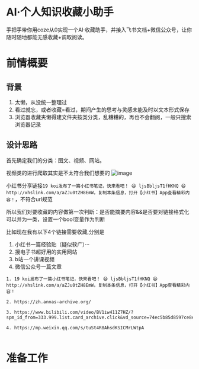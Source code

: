 # AI·个人知识收藏小助手
手把手带你用coze从0实现一个AI·收藏助手，并接入飞书文档+微信公众号，让你随时随地都能无感收藏+调取阅读。

# 前情概要                                                          

## 背景

1. 太懒，从没统一整理过
2. 看过就忘，或者收藏=看过，期间产生的思考与灵感未能及时以文本形式保存
3. 浏览器收藏夹懒得建文件夹按类分类，乱糟糟的，再也不会翻阅，一般只搜索浏览器记录

## 设计思路

首先确定我们的分类：图文、视频、​网站。

视频类的进行爬取其实是不太符合我们想要的
![image](https://github.com/user-attachments/assets/298b82b9-b454-4d1f-81ef-6bf5b7aa2d6f)

小红书分享链接```19 koi发布了一篇小红书笔记，快来看吧！ 😆 ljsBbljsT1fHKNQ 😆 http://xhslink.com/a/aZJu0tZH8EmW，复制本条信息，打开【小红书】App查看精彩内容！```，不符合url规范

所以我们对要收藏的内容做第一次判断：是否能摘要内容&&是否要对链接格式化可以并为一类，设置一个bool变量作为判断

​比如现在我有以下4个链接需要收藏,分别是
1. 小红书一篇经验贴（疑似软广）···
2. 搜电子书超好用的实用网站
3. b站一个讲课视频
4. 微信公众号一篇文章
   
```
1. 19 koi发布了一篇小红书笔记，快来看吧！ 😆 ljsBbljsT1fHKNQ 😆 http://xhslink.com/a/aZJu0tZH8EmW，复制本条信息，打开【小红书】App查看精彩内容！

2. https://zh.annas-archive.org/

3. https://www.bilibili.com/video/BV1iw411Z7HZ/?spm_id_from=333.999.list.card_archive.click&vd_source=74ec5b85d8597ce8ecc8e71db65f9830

4. https://mp.weixin.qq.com/s/tuSt4R8AhsdKSICMrLWtpA


```



# 准备工作                                                              



